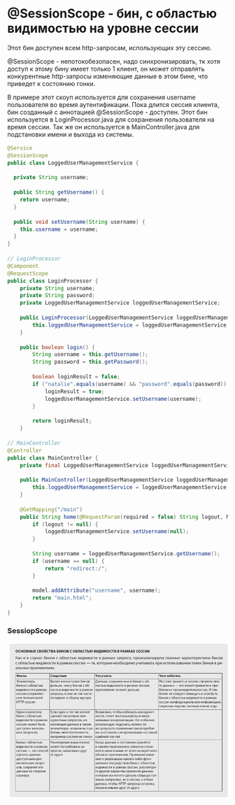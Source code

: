 # @SessionScope - бин, с областью видимостью на уровне сессии
Этот бин доступен всем http-запросам, использующих эту сессию.

@SessionScope - непотокобезопасен, надо синхронизировать, тк хотя доступ к этому бину имеет только 1 клиент, он может отправлять конкурентные http-запросы изменяющие данные в этом бине, что приведет к состоянию гонки.


В примере этот скоуп используется для сохранения username пользователя во время аутентификации.
Пока длится сессия клиента, бин созданный с аннотацией @SessionScope - доступен.
Этот бин используется в LoginProcessor.java для сохранения пользователя на время сессии.
Так же он используется в MainController.java для подстановки имени и выхода из системы.
```java
@Service
@SessionScope
public class LoggedUserManagementService {

  private String username;

  public String getUsername() {
    return username;
  }

  public void setUsername(String username) {
    this.username = username;
  }
}

// LoginProcessor
@Component
@RequestScope
public class LoginProcessor {
    private String username;
    private String password;
    private LoggedUserManagementService loggedUserManagementService;

    public LoginProcessor(LoggedUserManagementService loggedUserManagementService) {
        this.loggedUserManagementService = loggedUserManagementService;
    }

    public boolean login() {
        String username = this.getUsername();
        String password = this.getPassword();

        boolean loginResult = false;
        if ("natalie".equals(username) && "password".equals(password)) {
            loginResult = true;
            loggedUserManagementService.setUsername(username);
        }

        return loginResult;
    }

// MainController
@Controller
public class MainController {
    private final LoggedUserManagementService loggedUserManagementService;

    public MainController(LoggedUserManagementService loggedUserManagementService) {
        this.loggedUserManagementService = loggedUserManagementService;
    }

    @GetMapping("/main")
    public String home(@RequestParam(required = false) String logout, Model model) {
        if (logout != null) {
            loggedUserManagementService.setUsername(null);
        }

        String username = loggedUserManagementService.getUsername();
        if (username == null) {
            return "redirect:/";
        }

        model.addAttribute("username", username);
        return "main.html";
    }
}
```
### SessiopScope
![SessionScope](SessionScope.png)